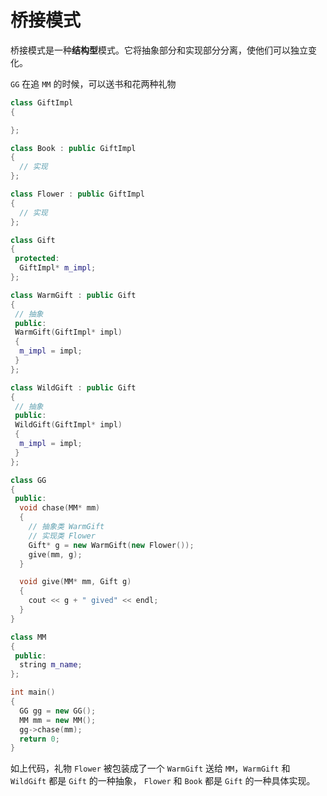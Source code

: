 # 桥接模式

桥接模式是一种**结构型**模式。它将抽象部分和实现部分分离，使他们可以独立变化。

`GG` 在追 `MM` 的时候，可以送书和花两种礼物

```cpp
class GiftImpl
{

};

class Book : public GiftImpl
{
  // 实现
};

class Flower : public GiftImpl
{
  // 实现
};

class Gift
{
 protected:
  GiftImpl* m_impl;
};

class WarmGift : public Gift
{
 // 抽象
 public:
 WarmGift(GiftImpl* impl)
 {
  m_impl = impl;
 }
};

class WildGift : public Gift
{
 // 抽象
 public:
 WildGift(GiftImpl* impl)
 {
  m_impl = impl;
 }
};

class GG
{
 public:
  void chase(MM* mm)
  {
    // 抽象类 WarmGift
    // 实现类 Flower
    Gift* g = new WarmGift(new Flower());
    give(mm, g);
  }

  void give(MM* mm, Gift g)
  {
    cout << g + " gived" << endl;
  }
}

class MM
{
 public:
  string m_name;
};

int main()
{
  GG gg = new GG();
  MM mm = new MM();
  gg->chase(mm);
  return 0;
}
```

如上代码，礼物 `Flower` 被包装成了一个 `WarmGift` 送给 `MM`，`WarmGift` 和 `WildGift` 都是 `Gift` 的一种抽象，
`Flower` 和 `Book` 都是 `Gift` 的一种具体实现。
